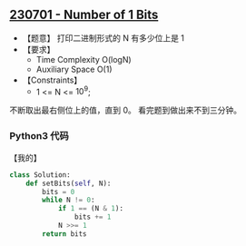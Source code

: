 ## [230701 - Number of 1 Bits](https://practice.geeksforgeeks.org/problems/set-bits0143/1)

- 【题意】 打印二进制形式的 N 有多少位上是 1
- 【要求】
    - Time Complexity O(logN)
    - Auxiliary Space O(1)
- 【Constraints】
    - 1 <= N <= $10^9$;

不断取出最右侧位上的值，直到 0。 看完题到做出来不到三分钟。

### Python3 代码

【我的】
```py
class Solution:
	def setBits(self, N):
		bits = 0
		while N != 0:
		    if 1 == (N & 1):
		        bits += 1
	        N >>= 1
        return bits
```